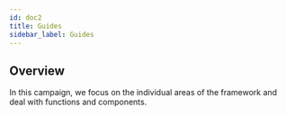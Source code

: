 ```yaml
---
id: doc2
title: Guides
sidebar_label: Guides
---
```


## Overview

In this campaign, we focus on the individual areas of the framework and deal with functions and components.